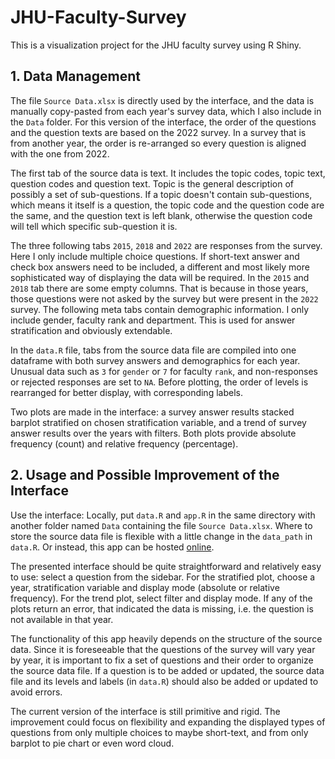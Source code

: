 # JHU-Faculty-Survey
This is a visualization project for the JHU faculty survey using R Shiny.

## 1. Data Management

The file `Source Data.xlsx` is directly used by the interface, and the data is manually copy-pasted from each year's survey data, which I also include in the `Data` folder. For this version of the interface, the order of the questions and the question texts are based on the 2022 survey. In a survey that is from another year, the order is re-arranged so every question is aligned with the one from 2022.

The first tab of the source data is text. It includes the topic codes, topic text, question codes and question text. Topic is the general description of possibly a set of sub-questions. If a topic doesn't contain sub-questions, which means it itself is a question, the topic code and the question code are the same, and the question text is left blank, otherwise the question code will tell which specific sub-question it is.

The three following tabs `2015`, `2018` and `2022` are responses from the survey. Here I only include multiple choice questions. If short-text answer and check box answers need to be included, a different and most likely more sophisticated way of displaying the data will be required. In the `2015` and `2018` tab there are some empty columns. That is because in those years, those questions were not asked by the survey but were present in the `2022` survey. The following meta tabs contain demographic information. I only include gender, faculty rank and department. This is used for answer stratification and obviously extendable.

In the `data.R` file, tabs from the source data file are compiled into one dataframe with both survey answers and demographics for each year. Unusual data such as `3` for `gender` or `7` for faculty `rank`, and non-responses or rejected responses are set to `NA`. Before plotting, the order of levels is rearranged for better display, with corresponding labels.

Two plots are made in the interface: a survey answer results stacked barplot stratified on chosen stratification variable, and a trend of survey answer results over the years with filters. Both plots provide absolute frequency (count) and relative frequency (percentage).

## 2. Usage and Possible Improvement of the Interface

Use the interface: Locally, put `data.R` and `app.R` in the same directory with another folder named `Data` containing the file `Source Data.xlsx`. Where to store the source data file is flexible with a little change in the `data_path` in `data.R`. Or instead, this app can be hosted [online](https://www.shinyapps.io/).

The presented interface should be quite straightforward and relatively easy to use: select a question from the sidebar. For the stratified plot, choose a year, stratification variable and display mode (absolute or relative frequency). For the trend plot, select filter and display mode. If any of the plots return an error, that indicated the data is missing, i.e. the question is not available in that year.

The functionality of this app heavily depends on the structure of the source data. Since it is foreseeable that the questions of the survey will vary year by year, it is important to fix a set of questions and their order to organize the source data file. If a question is to be added or updated, the source data file and its levels and labels (in `data.R`) should also be added or updated to avoid errors.

The current version of the interface is still primitive and rigid. The improvement could focus on flexibility and expanding the displayed types of questions from only multiple choices to maybe short-text, and from only barplot to pie chart or even word cloud.
